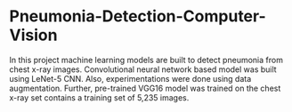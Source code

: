 # Pneumonia-Detection-Computer-Vision

In this project machine learning models are built to detect pneumonia from chest x-ray images. Convolutional neural network based model was built using LeNet-5 CNN. Also, experimentations were done using data augmentation. Further, pre-trained VGG16 model was trained on the chest x-ray set contains a training set of 5,235 images.
